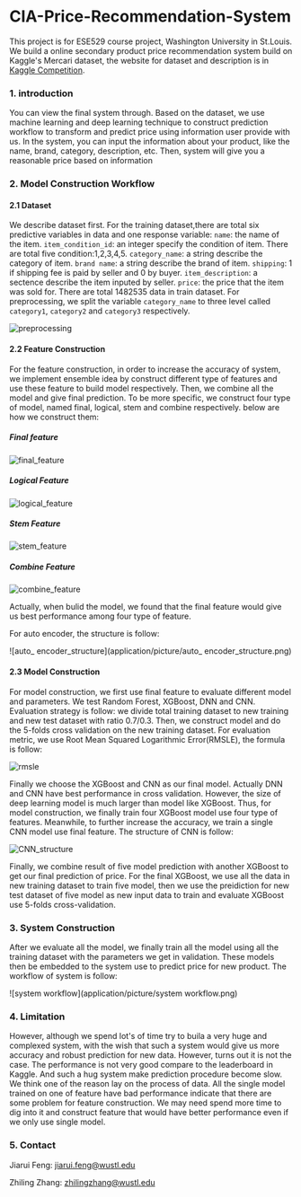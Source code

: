 # CIA-Price-Recommendation-System
This project is for ESE529 course project, Washington University in St.Louis.  We build a online secondary product price recommendation system build on Kaggle's Mercari dataset, the website for dataset and description is in [Kaggle Competition](https://www.kaggle.com/c/mercari-price-suggestion-challenge/overview).

### 1. introduction

You can view the final system through. Based on the dataset, we use machine learning and deep learning technique to construct prediction workflow to transform and predict price using information user provide with us. In the system, you can input the information about your product, like the name, brand, category, description, etc. Then, system will give you a reasonable price based on information

### 2. Model Construction Workflow

#### 2.1 Dataset

We describe dataset first. For the training dataset,there are total six predictive variables in data and one response variable:
  `name`: the name of the item.
  `item_condition_id`: an integer specify the condition of item. There are total five condition:1,2,3,4,5.
  `category_name`: a string describe the category of item.
  `brand name`: a string describe the brand of item.
  `shipping`: 1 if shipping fee is paid by seller and 0 by buyer.
  `item_description`: a sectence describe the item inputed by seller.
  `price`: the price that the item was sold for.
 There are total 1482535 data in train dataset.  For preprocessing, we split the variable `category_name` to three level called `category1`, `category2` and `category3` respectively. 

![preprocessing](application/picture/preprocessing.png)

#### 2.2 Feature Construction

For the feature construction, in order to increase the accuracy of system, we implement ensemble idea by construct different type of features and use these feature to build model respectively. Then, we combine all the model and give final prediction. To be more specific, we construct four type of model, named final, logical, stem and combine respectively. below are how we construct them:

##### Final feature

![final_feature](application/picture/final_feature.png)

##### Logical Feature

![logical_feature](application/picture/logical_feature.png)

##### Stem Feature

![stem_feature](application/picture/stem_feature.png)

##### Combine Feature

![combine_feature](application/picture/combine_feature.png)

Actually, when bulid the model, we found that the final feature would give us best performance among four type of feature. 

For auto encoder, the structure is follow:

![auto_ encoder_structure](application/picture/auto_ encoder_structure.png)

#### 2.3 Model Construction

For model construction, we first use final feature to evaluate different model and parameters. We test Random Forest, XGBoost, DNN and CNN. Evaluation strategy is follow: we divide total training dataset to new training and new test dataset with ratio 0.7/0.3. Then, we construct model and do the 5-folds cross validation on the new training dataset. For evaluation metric, we use Root Mean Squared Logarithmic Error(RMSLE), the formula is follow:

![rmsle](rmsle.png)

Finally we choose the XGBoost and CNN as our final model. Actually DNN and CNN have best performance in cross validation. However, the size of deep learning model is much larger than model like XGBoost. Thus, for model construction, we finally train four XGBoost model use four type of features. Meanwhile, to further increase the accuracy, we train a single CNN model use final feature. The structure of CNN is follow:

![CNN_structure](application/picture/CNN_structure.png)

Finally, we combine result of five model prediction with another XGBoost to get our final prediction of price.  For the final XGBoost, we use all the data in new training dataset to train five model, then we use the preidiction for new test dataset of five model as new input data to train and evaluate XGBoost use 5-folds cross-validation.

### 3. System Construction

After we evaluate all the model, we finally train all the model using all the training dataset with the parameters we get in validation. These models then be embedded to the system use to predict price for new product. The workflow of system is follow:

![system workflow](application/picture/system workflow.png)

 

### 4. Limitation

However, although we spend lot's of time try to buila a very huge and complexed system, with the wish that such a system would give us more accuracy and robust prediction for new data. However, turns out it is not the case. The performance is not very good compare to the leaderboard in Kaggle. And such a hug system make prediction procedure become slow. We think one of the reason lay on the process of data. All the single model trained on one of feature have bad performance indicate that there are some problem for feature construction. We may need spend more time to dig into it and construct feature that would have better performance even if we only use single model.



### 5. Contact

Jiarui Feng: jiarui.feng@wustl.edu

Zhiling Zhang: zhilingzhang@wustl.edu

